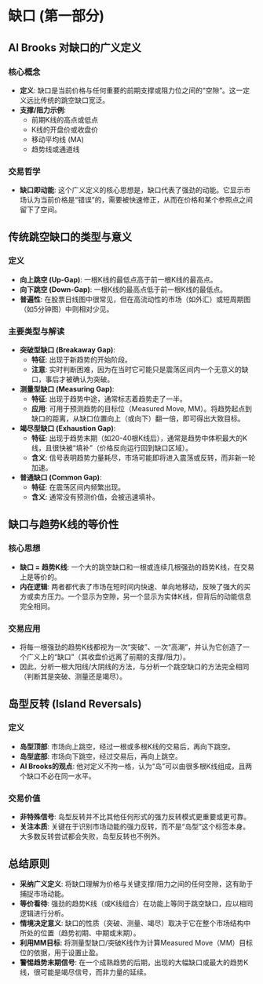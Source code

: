 # 缺口 (第一部分) 

## Al Brooks 对缺口的广义定义

### 核心概念
-   **定义**: 缺口是当前价格与任何重要的前期支撑或阻力位之间的“空隙”。这一定义远比传统的跳空缺口宽泛。
-   **支撑/阻力示例**:
    -   前期K线的高点或低点
    -   K线的开盘价或收盘价
    -   移动平均线 (MA)
    -   趋势线或通道线

### 交易哲学
-   **缺口即动能**: 这个广义定义的核心思想是，缺口代表了强劲的动能。它显示市场认为当前价格是“错误”的，需要被快速修正，从而在价格和某个参照点之间留下了空间。

## 传统跳空缺口的类型与意义

### 定义
-   **向上跳空 (Up-Gap)**: 一根K线的最低点高于前一根K线的最高点。
-   **向下跳空 (Down-Gap)**: 一根K线的最高点低于前一根K线的最低点。
-   **普遍性**: 在股票日线图中很常见，但在高流动性的市场（如外汇）或短周期图（如5分钟图）中则相对少见。

### 主要类型与解读
-   **突破型缺口 (Breakaway Gap)**:
    -   **特征**: 出现于新趋势的开始阶段。
    -   **注意**: 实时判断困难，因为在当时它可能只是震荡区间内一个无意义的缺口，事后才被确认为突破。
-   **测量型缺口 (Measuring Gap)**:
    -   **特征**: 出现于趋势中途，通常标志着趋势走了一半。
    -   **应用**: 可用于预测趋势的目标位（Measured Move, MM）。将趋势起点到缺口的距离，从缺口位置向上（或向下）翻一倍，即可得出大致目标。
-   **竭尽型缺口 (Exhaustion Gap)**:
    -   **特征**: 出现于趋势末期（如20-40根K线后），通常是趋势中体积最大的K线，且很快被“填补”（价格反向运行回到缺口区域）。
    -   **含义**: 信号表明趋势力量耗尽，市场可能即将进入震荡或反转，而非新一轮加速。
-   **普通缺口 (Common Gap)**:
    -   **特征**: 在震荡区间内频繁出现。
    -   **含义**: 通常没有预测价值，会被迅速填补。

## 缺口与趋势K线的等价性

### 核心思想
-   **缺口 = 趋势K线**: 一个大的跳空缺口和一根或连续几根强劲的趋势K线，在交易上是等价的。
-   **内在逻辑**: 两者都代表了市场在短时间内快速、单向地移动，反映了强大的买方或卖方压力。一个显示为空隙，另一个显示为实体K线，但背后的动能信息完全相同。

### 交易应用
-   将每一根强劲的趋势K线都视为一次“突破”、一次“高潮”，并认为它创造了一个广义上的“缺口”（其收盘价远离了前期的支撑/阻力）。
-   因此，分析一根大阳线/大阴线的方法，与分析一个跳空缺口的方法完全相同（判断其是突破、测量还是竭尽）。

## 岛型反转 (Island Reversals)

### 定义
-   **岛型顶部**: 市场向上跳空，经过一根或多根K线的交易后，再向下跳空。
-   **岛型底部**: 市场向下跳空，经过交易后，再向上跳空。
-   **Al Brooks的观点**: 他对定义不拘一格，认为“岛”可以由很多根K线组成，且两个缺口不必在同一水平。

### 交易价值
-   **非特殊信号**: 岛型反转并不比其他任何形式的强力反转模式更重要或更可靠。
-   **关注本质**: 关键在于识别市场动能的强力反转，而不是“岛型”这个标签本身。大多数反转尝试都会失败，岛型反转也不例外。

## 总结原则
-   **采纳广义定义**: 将缺口理解为价格与关键支撑/阻力之间的任何空隙，这有助于捕捉市场动能。
-   **等价看待**: 强劲的趋势K线（或K线组合）在功能上等同于跳空缺口，应以相同逻辑进行分析。
-   **情境决定意义**: 缺口的性质（突破、测量、竭尽）取决于它在整个市场结构中所处的位置（趋势初期、中期或末期）。
-   **利用MM目标**: 将测量型缺口/突破K线作为计算Measured Move（MM）目标位的依据，用于设置止盈。
-   **警惕趋势末期信号**: 在一个成熟趋势的后期，出现的大幅缺口或最大的趋势K线，很可能是竭尽信号，而非力量的延续。